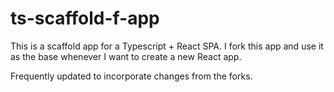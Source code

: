 # ts-scaffold-f-app

This is a scaffold app for a Typescript + React SPA. I fork this app and use it as the base whenever I want to create a new React app.

Frequently updated to incorporate changes from the forks.
